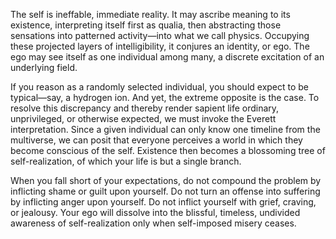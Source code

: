 The self is ineffable, immediate reality. It may ascribe meaning to its existence, interpreting itself first as qualia, then abstracting those sensations into patterned activity—into what we call physics. Occupying these projected layers of intelligibility, it conjures an identity, or ego. The ego may see itself as one individual among many, a discrete excitation of an underlying field.

If you reason as a randomly selected individual, you should expect to be typical—say, a hydrogen ion. And yet, the extreme opposite is the case. To resolve this discrepancy and thereby render sapient life ordinary, unprivileged, or otherwise expected, we must invoke the Everett interpretation. Since a given individual can only know one timeline from the multiverse, we can posit that everyone perceives a world in which they become conscious of the self. Existence then becomes a blossoming tree of self-realization, of which your life is but a single branch.

When you fall short of your expectations, do not compound the problem by inflicting shame or guilt upon yourself. Do not turn an offense into suffering by inflicting anger upon yourself. Do not inflict yourself with grief, craving, or jealousy. Your ego will dissolve into the blissful, timeless, undivided awareness of self-realization only when self-imposed misery ceases.
